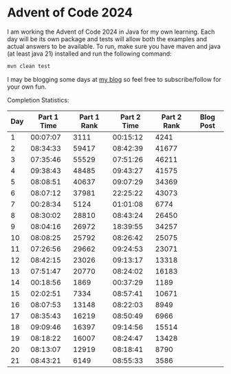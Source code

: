 # Advent of Code 2024

I am working the Advent of Code 2024 in Java for my own learning. Each day will be its own package
and tests will allow both the examples and actual answers to be available. To run, make sure you
have maven and java (at least java 21) installed and run the following command:

```sh
mvn clean test
```

I may be blogging some days at [my blog](https://ddellspe.net) so feel free to subscribe/follow for
your own fun.

Completion Statistics:

| Day | Part 1 Time | Part 1 Rank | Part 2 Time | Part 2 Rank | Blog Post |
|-----|-------------|-------------|-------------|-------------|-----------|
| 1   | 00:07:07    | 3111        | 00:15:12    | 4241        |           |
| 2   | 08:34:33    | 59417       | 08:42:39    | 41677       |           |
| 3   | 07:35:46    | 55529       | 07:51:26    | 46211       |           |
| 4   | 09:38:43    | 48485       | 09:43:27    | 41575       |           |
| 5   | 08:08:51    | 40637       | 09:07:29    | 34369       |           |
| 6   | 08:07:12    | 37981       | 22:25:22    | 43073       |           |
| 7   | 00:28:34    | 5124        | 01:01:08    | 6774        |           |
| 8   | 08:30:02    | 28810       | 08:43:24    | 26450       |           |
| 9   | 08:04:16    | 26972       | 18:39:55    | 34257       |           |
| 10  | 08:08:25    | 25792       | 08:26:42    | 25075       |           |
| 11  | 07:26:56    | 29662       | 09:24:53    | 23071       |           |
| 12  | 08:42:15    | 23026       | 09:13:17    | 13318       |           |
| 13  | 07:51:47    | 20770       | 08:24:02    | 16183       |           |
| 14  | 00:18:56    | 1869        | 00:37:29    | 1189        |           |
| 15  | 02:02:51    | 7334        | 08:57:41    | 10671       |           |
| 16  | 08:07:53    | 13148       | 08:22:03    | 8949        |           |
| 17  | 08:35:43    | 16219       | 08:50:49    | 6966        |           |
| 18  | 09:09:46    | 16397       | 09:14:56    | 15514       |           |
| 19  | 08:18:22    | 16007       | 08:24:47    | 13428       |           |
| 20  | 08:13:07    | 12919       | 08:18:41    | 8790        |           |
| 21  | 08:43:21    | 6149        | 08:55:33    | 3586        |           |
